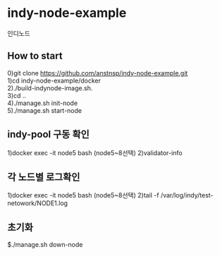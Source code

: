 # indy-node-example
인디노드

## How to start 
0)git clone https://github.com/anstnsp/indy-node-example.git    
1)cd indy-node-example/docker        
2)./build-indynode-image.sh.  
3)cd ..         
4)./manage.sh init-node   
5)./manage.sh start-node  

## indy-pool 구동 확인 
1)docker exec -it node5 bash  (node5~8선택)
2)validator-info

## 각 노드별 로그확인 
1)docker exec -it node5 bash (node5~8선택)
2)tail -f /var/log/indy/test-netowork/NODE1.log

## 초기화 
$./manage.sh down-node 
